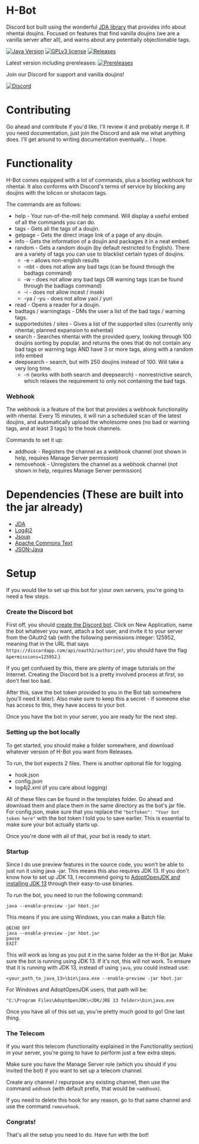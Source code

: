 # H-Bot
Discord bot built using the wonderful [JDA library](https://github.com/DV8FromTheWorld/JDA) that provides info about nhentai doujins. Focused on features that find vanilla doujins (we are a vanilla server after all), and warns about any potentially objectionable tags.

[![Java Version](https://img.shields.io/badge/JDK%20Version-13-blue)](https://openjdk.java.net/projects/jdk/13/)
[![GPLv3 license](https://img.shields.io/badge/License-GPLv3-blue.svg)](http://perso.crans.org/besson/LICENSE.html)
[![Releases](https://img.shields.io/github/v/release/WholesomeGodList/h-bot)](https://github.com/WholesomeGodList/h-bot/releases)

Latest version including prereleases:
[![Prereleases](https://img.shields.io/github/v/release/WholesomeGodList/h-bot?include_prereleases)](https://github.com/WholesomeGodList/h-bot/releases/latest)

Join our Discord for support and vanilla doujins!

[![Discord](https://img.shields.io/discord/624457027095363594)](https://discord.gg/FQCR6qu)

# Contributing
Go ahead and contribute if you'd like. I'll review it and probably merge it. If you need documentation, just join the Discord and ask me what anything does. I'll get around to writing documentation eventually... I hope.

# Functionality
H-Bot comes equipped with a lot of commands, plus a bootleg webhook for nhentai. It also conforms with Discord's terms of service by blocking any doujins with the lolicon or shotacon tags.

The commands are as follows:


- help - Your run-of-the-mill help command. Will display a useful embed of all the commands you can do.
- tags - Gets all the tags of a doujin.
- getpage - Gets the direct image link of a page of any doujin.
- info - Gets the information of a doujin and packages it in a neat embed.
- random - Gets a random doujin (by default restricted to English). There are a variety of tags you can use to blacklist certain types of doujins.
  - -e - allows non-english results
  - -nbt - does not allow any bad tags (can be found through the badtags command)
  - -w - does not allow any bad tags OR warning tags (can be found through the badtags command)
  - -i - does not allow incest / inseki
  - -ya / -yu - does not allow yaoi / yuri
- read - Opens a reader for a doujin.
- badtags / warningtags - DMs the user a list of the bad tags / warning tags.
- supportedsites / sites - Gives a list of the supported sites (currently only nhentai; planned expansion to exhentai)
- search - Searches nhentai with the provided query, looking through 100 doujins sorting by popular, and returns the ones that do not contain any bad tags or warning tags AND have 3 or more tags, along with a random info embed
- deepsearch - search, but with 250 doujins instead of 100. Will take a very long time.
  - -n (works with both search and deepsearch) - nonrestrictive search, which relaxes the requirement to only not containing the bad tags.

### Webhook

The webhook is a feature of the bot that provides a webhook functionality with nhentai. Every 15 minutes, it will run a scheduled scan of the latest doujins, and automatically upload the wholesome ones (no bad or warning tags, and at least 3 tags) to the hook channels.

Commands to set it up:
- addhook - Registers the channel as a webhook channel (not shown in help, requires Manage Server permission)
- removehook - Unregisters the channel as a webhook channel (not shown in help, requires Manage Server permission)

# Dependencies (These are built into the jar already)
- [JDA](https://github.com/DV8FromTheWorld/JDA)
- [Log4j2](https://logging.apache.org/log4j/2.x/)
- [Jsoup](https://jsoup.org/)
- [Apache Commons Text](https://commons.apache.org/proper/commons-text/)
- [JSON-Java](https://github.com/stleary/JSON-java)

# Setup
If you would like to set up this bot for y)our own servers, you're going to need a few steps.

### Create the Discord bot

First off, you should [create the Discord bot](https://discordapp.com/developers). Click on New Application, name the bot whatever you want, attach a bot user, and invite it to your server from the OAuth2 tab (with the following permissions integer: 125952, meaning that in the URL that says `https://discordapp.com/api/oauth2/authorize?`, you should have the flag `&permissions=125952`.)

If you get confused by this, there are plenty of image tutorials on the Internet. Creating the Discord bot is a pretty involved process at first, so don't feel too bad.

After this, save the bot token provided to you in the Bot tab somewhere (you'll need it later). Also make sure to keep this a secret - if someone else has access to this, they have access to your bot.

Once you have the bot in your server, you are ready for the next step.

### Setting up the bot locally

To get started, you should make a folder somewhere, and download whatever version of H-Bot you want from Releases.

To run, the bot expects 2 files. There is another optional file for logging.
- hook.json
- config.json
- log4j2.xml (if you care about logging)

All of these files can be found in the templates folder. Go ahead and download them and place them in the same directory as the bot's jar file. For config.json, make sure that you replace the `"botToken": "Your bot token here"` with the bot token I told you to save earlier. This is essential to make sure your bot actually starts up.

Once you're done with all of that, your bot is ready to start.

### Startup
Since I do use preview features in the source code, you won't be able to just run it using java -jar. This means this also requires JDK 13. If you don't know how to set up JDK 13, I recommend going to [AdoptOpenJDK and installing JDK 13](https://adoptopenjdk.net/?variant=openjdk13&jvmVariant=hotspot) through their easy-to-use binaries.

To run the bot, you need to run the following command:
```
java --enable-preview -jar hbot.jar
```

This means if you are using Windows, you can make a Batch file:
```
@ECHO OFF
java --enable-preview -jar hbot.jar
pause
EXIT
```

This will work as long as you put it in the same folder as the H-Bot jar. Make sure the bot is running using JDK 13. If it's not, this will not work. To ensure that it is running with JDK 13, instead of using `java`, you could instead use:
```
<your_path_to_java_13>\bin\java.exe --enable-preview -jar hbot.jar
```

For Windows and AdoptOpenJDK users, that path will be:
```
"C:\Program Files\AdoptOpenJDK\<JDK/JRE 13 folder>\bin\java.exe
```

Once you have all of this set up, you're pretty much good to go! One last thing.

### The Telecom
If you want this telecom (functionality explained in the Functionality section) in your server, you're going to have to perform just a few extra steps.

Make sure you have the Manage Server role (which you should if you invited the bot) if you want to set up a telecom channel.

Create any channel / repurpose any existing channel, then use the command `addhook` (with default prefix, that would be `>addhook`).

If you need to delete this hook for any reason, go to that same channel and use the command `removehook`.

### Congrats!
That's all the setup you need to do. Have fun with the bot!
